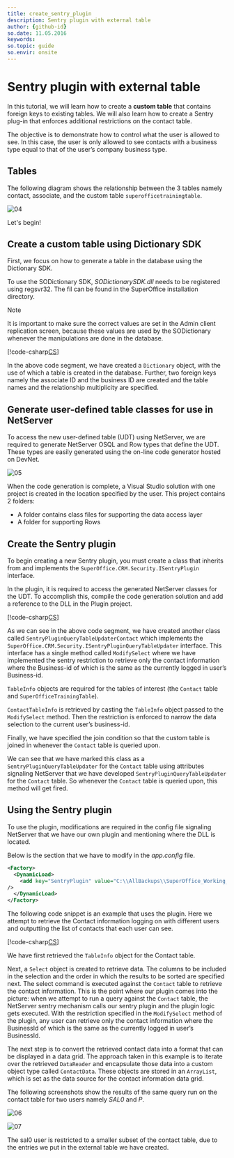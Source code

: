 ```yaml
---
title: create_sentry_plugin
description: Sentry plugin with external table
author: {github-id}
so.date: 11.05.2016
keywords:
so.topic: guide
so.envir: onsite
---
```


# Sentry plugin with external table

In this tutorial, we will learn how to create a **custom table** that contains foreign keys to existing tables. We will also learn how to create a Sentry plug-in that enforces additional restrictions on the contact table.

The objective is to demonstrate how to control what the user is allowed to see. In this case, the user is only allowed to see contacts with a business type equal to that of the user’s company business type.

## Tables

The following diagram shows the relationship between the 3 tables namely contact, associate, and the custom table `superofficetrainingtable`.

![04][img1]

Let's begin!

## Create a custom table using Dictionary SDK

First, we focus on how to generate a table in the database using the Dictionary SDK.

To use the SODictionary SDK, *SODictionarySDK.dll* needs to be registered using regsvr32. The fil can be found in the SuperOffice installation directory.

> [!NOTE]
> It is important to make sure the correct values are set in the Admin client replication screen, because these values are used by the SODictionary whenever the manipulations are done in the database.

[!code-csharp[CS](includes/create-custom-table.cs)]

In the above code segment, we have created a `Dictionary` object, with the use of which a table is created in the database. Further, two foreign keys namely the associate ID and the business ID are created and the table names and the relationship multiplicity are specified.

## Generate user-defined table classes for use in NetServer

To access the new user-defined table (UDT) using NetServer, we are required to generate NetServer OSQL and Row types that define the UDT. These types are easily generated using the on-line code generator hosted on DevNet.

![05][img2]

When the code generation is complete, a Visual Studio solution with one project is created in the location specified by the user. This project contains 2 folders:

* A folder contains class files for supporting the data access layer
* A folder for supporting Rows

<!-- This utility application is available for download from DevNet. See <http://devnet.superoffice.com/Library/Articles/NetServer-SDK/Archived-Articles/Generate-User-Defined-Table-Classes-For-Use-in-NetServer/> for more information. -->

## Create the Sentry plugin

To begin creating a new Sentry plugin, you must create a class that inherits from and implements the `SuperOffice.CRM.Security.ISentryPlugin` interface.

In the plugin, it is required to access the generated NetServer classes for the UDT. To accomplish this, compile the code generation solution and add a reference to the DLL in the Plugin project.

[!code-csharp[CS](includes/custom-table-centry-plugin.cs)]

As we can see in the above code segment, we have created another class called `SentryPluginQueryTableUpdaterContact` which implements the `SuperOffice.CRM.Security.ISentryPluginQueryTableUpdater` interface. This interface has a single method called `ModifySelect` where we have implemented the sentry restriction to retrieve only the contact information where the Business-id of which is the same as the currently logged in user’s Business-id.

`TableInfo` objects are required for the tables of interest (the `Contact` table and `SuperOfficeTrainingTable`).

`ContactTableInfo` is retrieved by casting the `TableInfo` object passed to the `ModifySelect` method. Then the restriction is enforced to narrow the data selection to the current user’s business-id.

Finally, we have specified the join condition so that the custom table is joined in whenever the `Contact` table is queried upon.

We can see that we have marked this class as a `SentryPluginQueryTableUpdater` for the `Contact` table using attributes signaling NetServer that we have developed `SentryPluginQueryTableUpdater` for the `Contact` table. So whenever the `Contact` table is queried upon, this method will get fired.

## Using the Sentry plugin

To use the plugin, modifications are required in the config file signaling NetServer that we have our own plugin and mentioning where the DLL is located.

Below is the section that we have to modify in the *app.config* file.

```XML
<Factory>
  <DynamicLoad>
    <add key="SentryPlugin" value="C:\\AllBackups\\SuperOffice_Working_Files\\SentryForCustomTableDll\\SentryForCustomTableDll\\bin\\Debug\\SentryForCustomTableDll.dll"
/>
  </DynamicLoad>
</Factory>
```

The following code snippet is an example that uses the plugin. Here we attempt to retrieve the Contact information logging on with different users and outputting the list of contacts that each user can see.

[!code-csharp[CS](includes/use-custom-table-plugin.cs)]

We have first retrieved the `TableInfo` object for the Contact table.

Next, a `Select` object is created to retrieve data. The columns to be included in the selection and the order in which the results to be sorted are specified next. The select command is executed against the `Contact` table to retrieve the contact information. This is the point where our plugin comes into the picture: when we attempt to run a query against the `Contact` table, the NetServer sentry mechanism calls our sentry plugin and the plugin logic gets executed. With the restriction specified in the `ModifySelect` method of the plugin, any user can retrieve only the contact information where the BusinessId of which is the same as the currently logged in user’s BusinessId.

The next step is to convert the retrieved contact data into a format that can be displayed in a data grid. The approach taken in this example is to iterate over the retrieved `DataReader` and encapsulate those data into a custom object type called `ContactData`. These objects are stored in an `ArrayList`, which is set as the data source for the contact information data grid.

The following screenshots show the results of the same query run on the contact table for two users namely *SAL0* and *P*.

![06][img3]

![07][img4]

The sal0 user is restricted to a smaller subset of the contact table, due to the entries we put in the external table we have created.

<!-- ## Download

[Sentry Plugin With External Table Source Code (zip)](media/SentryPluginWithExternalTable.zip) -->

<!-- Referenced links -->

<!-- Referenced images -->
[img1]: media/image004.gif
[img2]: media/image005.jpg
[img3]: media/image006.jpg
[img4]: media/image007.jpg
